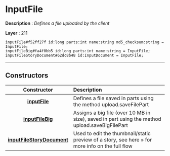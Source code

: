 # InputFile

**Description** : *Defines a file uploaded by the client*

**Layer** : 211

```tl
inputFile#f52ff27f id:long parts:int name:string md5_checksum:string = InputFile;
inputFileBig#fa4f0bb5 id:long parts:int name:string = InputFile;
inputFileStoryDocument#62dc8b48 id:InputDocument = InputFile;
```

---

## Constructors

| Constructor | Description |
| :---: | :--- |
| [**inputFile**](constructor/inputFile) | Defines a file saved in parts using the method upload.saveFilePart |
| [**inputFileBig**](constructor/inputFileBig) | Assigns a big file (over 10 MB in size), saved in part using the method upload.saveBigFilePart |
| [**inputFileStoryDocument**](constructor/inputFileStoryDocument) | Used to edit the thumbnail/static preview of a story, see here » for more info on the full flow |
